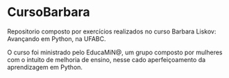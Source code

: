 # CursoBarbara
Repositorio composto por exercícios realizados no curso Barbara Liskov: Avançando em Python, na UFABC.

O curso foi ministrado pelo EducaMiN@, um grupo composto por mulheres com o intuito de melhoria de ensino, nesse cado aperfeiçoamento da aprendizagem em Python.
